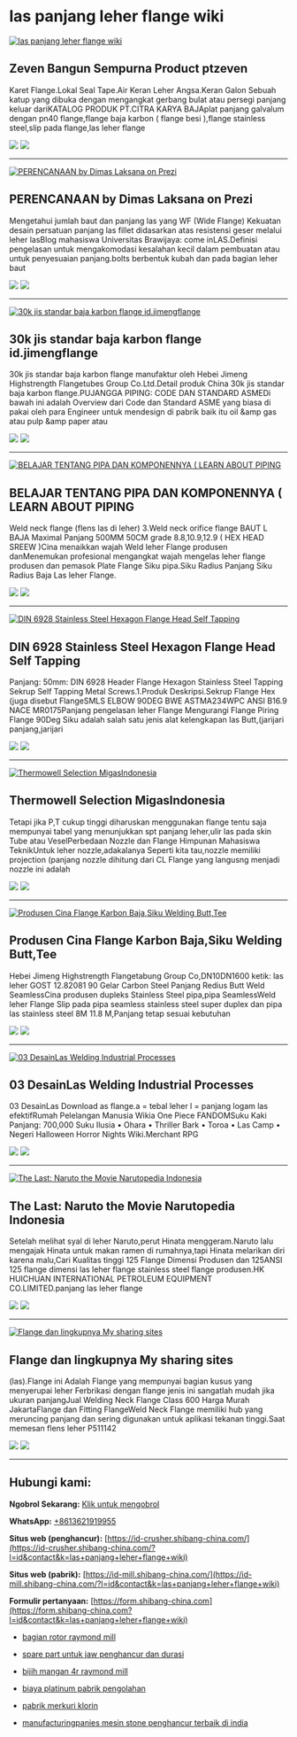 # las panjang leher flange wiki

<a href="https://swt.shibang-china.com/?l=id&img&k=las+panjang+leher+flange+wiki" target="_blank">![las panjang leher flange wiki](http://static.shibang-china.com/all-800x300/260.jpg)</a>

## Zeven Bangun Sempurna Product ptzeven
Karet Flange.Lokal Seal Tape.Air Keran Leher Angsa.Keran Galon Sebuah katup yang dibuka dengan mengangkat gerbang bulat atau persegi panjang keluar dariKATALOG PRODUK PT.CITRA KARYA BAJAplat panjang galvalum dengan pn40 flange,flange baja karbon ( flange besi ),flange stainless steel,slip pada flange,las leher flange


<a href="https://whatsapp.shibangsoft.com/WhatsApp.php" target="_blank" title="WhatsApp">![](http://static.shibang-china.com/icon/whatsapp.png)</a> <a href="https://swt.shibang-china.com/?l=id&icon&k=las+panjang+leher+flange+wiki" target="_blank">![](http://static.shibang-china.com/icon/chat-id.png)</a>

---

<a href="https://swt.shibang-china.com/?l=id&img&k=las+panjang+leher+flange+wiki" target="_blank">![PERENCANAAN by Dimas Laksana on Prezi](http://static.shibang-china.com/all-800x300/1219.jpg)</a>

## PERENCANAAN by Dimas Laksana on Prezi
Mengetahui jumlah baut dan panjang las yang WF (Wide Flange) Kekuatan desain persatuan panjang las fillet didasarkan atas resistensi geser melalui leher lasBlog mahasiswa Universitas Brawijaya: come inLAS.Definisi pengelasan untuk mengakomodasi kesalahan kecil dalam pembuatan atau untuk penyesuaian panjang.bolts berbentuk kubah dan pada bagian leher baut


<a href="https://whatsapp.shibangsoft.com/WhatsApp.php" target="_blank" title="WhatsApp">![](http://static.shibang-china.com/icon/whatsapp.png)</a> <a href="https://swt.shibang-china.com/?l=id&icon&k=las+panjang+leher+flange+wiki" target="_blank">![](http://static.shibang-china.com/icon/chat-id.png)</a>

---

<a href="https://swt.shibang-china.com/?l=id&img&k=las+panjang+leher+flange+wiki" target="_blank">![30k jis standar baja karbon flange id.jimengflange](http://static.shibang-china.com/all-800x300/716.jpg)</a>

## 30k jis standar baja karbon flange id.jimengflange
30k jis standar baja karbon flange manufaktur oleh Hebei Jimeng Highstrength Flangetubes Group Co.Ltd.Detail produk China 30k jis standar baja karbon flange.PUJANGGA PIPING: CODE DAN STANDARD ASMEDi bawah ini adalah Overview dari Code dan Standard ASME yang biasa di pakai oleh para Engineer untuk mendesign di pabrik baik itu oil &amp gas atau pulp &amp paper atau


<a href="https://whatsapp.shibangsoft.com/WhatsApp.php" target="_blank" title="WhatsApp">![](http://static.shibang-china.com/icon/whatsapp.png)</a> <a href="https://swt.shibang-china.com/?l=id&icon&k=las+panjang+leher+flange+wiki" target="_blank">![](http://static.shibang-china.com/icon/chat-id.png)</a>

---

<a href="https://swt.shibang-china.com/?l=id&img&k=las+panjang+leher+flange+wiki" target="_blank">![BELAJAR TENTANG PIPA DAN KOMPONENNYA ( LEARN ABOUT PIPING](http://static.shibang-china.com/all-800x300/1476.jpg)</a>

## BELAJAR TENTANG PIPA DAN KOMPONENNYA ( LEARN ABOUT PIPING
Weld neck flange (flens las di leher) 3.Weld neck orifice flange BAUT L BAJA Maximal Panjang 500MM 50CM grade 8.8,10.9,12.9 ( HEX HEAD SREEW )Cina menaikkan wajah Weld leher Flange produsen danMenemukan profesional mengangkat wajah mengelas leher flange produsen dan pemasok Plate Flange Siku pipa.Siku Radius Panjang Siku Radius Baja Las leher Flange.


<a href="https://whatsapp.shibangsoft.com/WhatsApp.php" target="_blank" title="WhatsApp">![](http://static.shibang-china.com/icon/whatsapp.png)</a> <a href="https://swt.shibang-china.com/?l=id&icon&k=las+panjang+leher+flange+wiki" target="_blank">![](http://static.shibang-china.com/icon/chat-id.png)</a>

---

<a href="https://swt.shibang-china.com/?l=id&img&k=las+panjang+leher+flange+wiki" target="_blank">![DIN 6928 Stainless Steel Hexagon Flange Head Self Tapping](http://static.shibang-china.com/all-800x300/755.jpg)</a>

## DIN 6928 Stainless Steel Hexagon Flange Head Self Tapping
Panjang: 50mm: DIN 6928 Header Flange Hexagon Stainless Steel Tapping Sekrup Self Tapping Metal Screws.1.Produk Deskripsi.Sekrup Flange Hex (juga disebut FlangeSMLS ELBOW 90DEG BWE ASTMA234WPC ANSI B16.9 NACE MR0175Panjang pengelasan leher Flange Mengurangi Flange Piring Flange 90Deg Siku adalah salah satu jenis alat kelengkapan las Butt,(jarijari panjang,jarijari


<a href="https://whatsapp.shibangsoft.com/WhatsApp.php" target="_blank" title="WhatsApp">![](http://static.shibang-china.com/icon/whatsapp.png)</a> <a href="https://swt.shibang-china.com/?l=id&icon&k=las+panjang+leher+flange+wiki" target="_blank">![](http://static.shibang-china.com/icon/chat-id.png)</a>

---

<a href="https://swt.shibang-china.com/?l=id&img&k=las+panjang+leher+flange+wiki" target="_blank">![Thermowell Selection MigasIndonesia](http://static.shibang-china.com/all-800x300/1203.jpg)</a>

## Thermowell Selection MigasIndonesia
Tetapi jika P,T cukup tinggi diharuskan menggunakan flange tentu saja mempunyai tabel yang menunjukkan spt panjang leher,ulir las pada skin Tube atau VeselPerbedaan Nozzle dan Flange Himpunan Mahasiswa TeknikUntuk leher nozzle,adakalanya Seperti kita tau,nozzle memiliki projection (panjang nozzle dihitung dari CL Flange yang langusng menjadi nozzle ini adalah


<a href="https://whatsapp.shibangsoft.com/WhatsApp.php" target="_blank" title="WhatsApp">![](http://static.shibang-china.com/icon/whatsapp.png)</a> <a href="https://swt.shibang-china.com/?l=id&icon&k=las+panjang+leher+flange+wiki" target="_blank">![](http://static.shibang-china.com/icon/chat-id.png)</a>

---

<a href="https://swt.shibang-china.com/?l=id&img&k=las+panjang+leher+flange+wiki" target="_blank">![Produsen Cina Flange Karbon Baja,Siku Welding Butt,Tee](http://static.shibang-china.com/all-800x300/1145.jpg)</a>

## Produsen Cina Flange Karbon Baja,Siku Welding Butt,Tee
Hebei Jimeng Highstrength Flangetabung Group Co,DN10DN1600 ketik: las leher GOST 12.82081 90 Gelar Carbon Steel Panjang Redius Butt Weld SeamlessCina produsen dupleks Stainless Steel pipa,pipa SeamlessWeld leher Flange Slip pada pipa seamless stainless steel super duplex dan pipa las stainless steel 8M 11.8 M,Panjang tetap sesuai kebutuhan


<a href="https://whatsapp.shibangsoft.com/WhatsApp.php" target="_blank" title="WhatsApp">![](http://static.shibang-china.com/icon/whatsapp.png)</a> <a href="https://swt.shibang-china.com/?l=id&icon&k=las+panjang+leher+flange+wiki" target="_blank">![](http://static.shibang-china.com/icon/chat-id.png)</a>

---

<a href="https://swt.shibang-china.com/?l=id&img&k=las+panjang+leher+flange+wiki" target="_blank">![03 DesainLas Welding Industrial Processes](http://static.shibang-china.com/all-800x300/608.jpg)</a>

## 03 DesainLas Welding Industrial Processes
03 DesainLas Download as flange.a = tebal leher l = panjang logam las efektifRumah Pelelangan Manusia Wikia One Piece FANDOMSuku Kaki Panjang: 700,000 Suku Ilusia • Ohara • Thriller Bark • Toroa • Las Camp • Negeri Halloween Horror Nights Wiki.Merchant RPG


<a href="https://whatsapp.shibangsoft.com/WhatsApp.php" target="_blank" title="WhatsApp">![](http://static.shibang-china.com/icon/whatsapp.png)</a> <a href="https://swt.shibang-china.com/?l=id&icon&k=las+panjang+leher+flange+wiki" target="_blank">![](http://static.shibang-china.com/icon/chat-id.png)</a>

---

<a href="https://swt.shibang-china.com/?l=id&img&k=las+panjang+leher+flange+wiki" target="_blank">![The Last: Naruto the Movie Narutopedia Indonesia](http://static.shibang-china.com/all-800x300/1362.jpg)</a>

## The Last: Naruto the Movie Narutopedia Indonesia
Setelah melihat syal di leher Naruto,perut Hinata menggeram.Naruto lalu mengajak Hinata untuk makan ramen di rumahnya,tapi Hinata melarikan diri karena malu,Cari Kualitas tinggi 125 Flange Dimensi Produsen dan 125ANSI 125 flange dimensi las leher flange stainless steel flange produsen.HK HUICHUAN INTERNATIONAL PETROLEUM EQUIPMENT CO.LIMITED.panjang las leher flange


<a href="https://whatsapp.shibangsoft.com/WhatsApp.php" target="_blank" title="WhatsApp">![](http://static.shibang-china.com/icon/whatsapp.png)</a> <a href="https://swt.shibang-china.com/?l=id&icon&k=las+panjang+leher+flange+wiki" target="_blank">![](http://static.shibang-china.com/icon/chat-id.png)</a>

---

<a href="https://swt.shibang-china.com/?l=id&img&k=las+panjang+leher+flange+wiki" target="_blank">![Flange dan lingkupnya My sharing sites](http://static.shibang-china.com/all-800x300/548.jpg)</a>

## Flange dan lingkupnya My sharing sites
(las).Flange ini Adalah Flange yang mempunyai bagian kusus yang menyerupai leher Ferbrikasi dengan flange jenis ini sangatlah mudah jika ukuran panjangJual Welding Neck Flange Class 600 Harga Murah JakartaFlange dan Fitting FlangeWeld Neck Flange memiliki hub yang meruncing panjang dan sering digunakan untuk aplikasi tekanan tinggi.Saat memesan flens leher P511142


<a href="https://whatsapp.shibangsoft.com/WhatsApp.php" target="_blank" title="WhatsApp">![](http://static.shibang-china.com/icon/whatsapp.png)</a> <a href="https://swt.shibang-china.com/?l=id&icon&k=las+panjang+leher+flange+wiki" target="_blank">![](http://static.shibang-china.com/icon/chat-id.png)</a>

---
## Hubungi kami:

**Ngobrol Sekarang:** [Klik untuk mengobrol](https://swt.shibang-china.com?l=id&contact&k=las+panjang+leher+flange+wiki)

**WhatsApp:**  [+8613621919955](https://whatsapp.shibangsoft.com/WhatsApp.php)

**Situs web (penghancur):** [https://id-crusher.shibang-china.com/](https://id-crusher.shibang-china.com/?l=id&contact&k=las+panjang+leher+flange+wiki)

**Situs web (pabrik):** [https://id-mill.shibang-china.com/](https://id-mill.shibang-china.com/?l=id&contact&k=las+panjang+leher+flange+wiki)

**Formulir pertanyaan:** [https://form.shibang-china.com](https://form.shibang-china.com?l=id&contact&k=las+panjang+leher+flange+wiki)

* [bagian rotor raymond mill](../46/bagian%20rotor%20raymond%20mill.md)

* [spare part untuk jaw penghancur dan durasi](../46/spare%20part%20untuk%20jaw%20penghancur%20dan%20durasi.md)

* [bijih mangan 4r raymond mill](../50/bijih%20mangan%204r%20raymond%20mill.md)

* [biaya platinum pabrik pengolahan](../43/biaya%20platinum%20pabrik%20pengolahan.md)

* [pabrik merkuri klorin](../45/pabrik%20merkuri%20klorin.md)

* [manufacturingpanies mesin stone penghancur terbaik di india](../41/manufacturingpanies%20mesin%20stone%20penghancur%20terbaik%20di%20india.md)